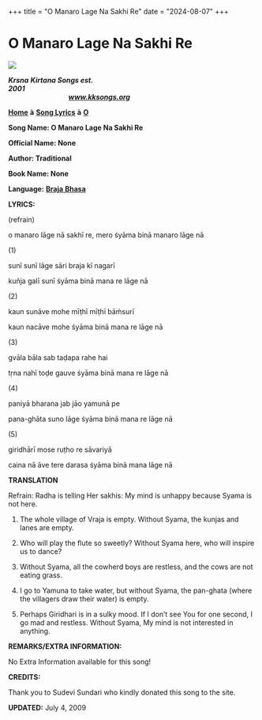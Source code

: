 +++
title = "O Manaro Lage Na Sakhi Re"
date = "2024-08-07"
+++

# O Manaro Lage Na Sakhi Re
[**![](http://kksongs.org/image_files/image002.jpg)**](http://kksongs.org/)

**_Krsna_** **_Kirtana Songs est. 2001_**                                                                                                                                                      **_www.kksongs.org_**

[**Home**](http://kksongs.org/) **à** [**Song Lyrics**](http://kksongs.org/lyrics.html) **à** [**O**](http://kksongs.org/songs/song_o.html)

**Song Name: O Manaro Lage Na Sakhi Re**

**Official Name: None**

**Author: Traditional**

**Book Name: None**

**Language:** [**Braja** **Bhasa**](http://kksongs.org/language/list/braja_bhasa.html)

**LYRICS:**

(refrain)

o manaro lāge nā sakhī re, mero śyāma binā manaro lāge nā

(1)

sunī sunī lāge sāri braja kī nagarī

kuñja galī sunī śyāma binā mana re lāge nā

(2)

kaun sunāve mohe mīṭhī mīṭhī bāḿsurī

kaun nacāve mohe śyāma binā mana re lāge nā

(3)

gvāla bāla sab taḍapa rahe hai

tṛna nahī toḍe gauve śyāma binā mana re lāge nā

(4)

paniyā bharana jab jāo yamunā pe

pana-ghāta suno lāge śyāma binā mana re lāge nā

(5)

giridhārī mose ruṭho re sāvariyā

caina nā āve tere darasa śyāma binā mana lāge nā

**TRANSLATION**

Refrain: Radha is telling Her sakhis: My mind is unhappy because Syama is not here.

1) The whole village of Vraja is empty. Without Syama, the kunjas and lanes are empty.

2) Who will play the flute so sweetly? Without Syama here, who will inspire us to dance?

3) Without Syama, all the cowherd boys are restless, and the cows are not eating grass.

4) I go to Yamuna to take water, but without Syama, the pan-ghata (where the villagers draw their water) is empty.

5) Perhaps Giridhari is in a sulky mood. If I don’t see You for one second, I go mad and restless. Without Syama, My mind is not interested in anything.

**REMARKS/EXTRA INFORMATION:**

No Extra Information available for this song!

**CREDITS:**

Thank you to Sudevi Sundari who kindly donated this song to the site.

**UPDATED:** July 4, 2009